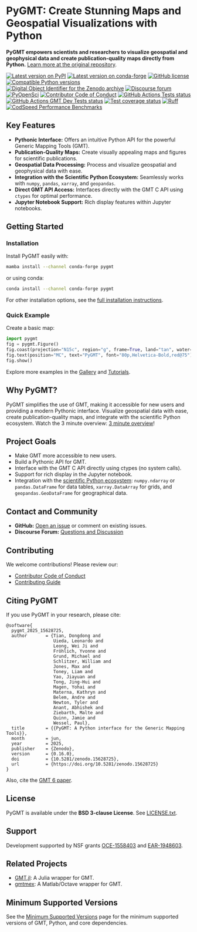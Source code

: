 # PyGMT: Create Stunning Maps and Geospatial Visualizations with Python

**PyGMT empowers scientists and researchers to visualize geospatial and geophysical data and create publication-quality maps directly from Python.**  [Learn more at the original repository](https://github.com/GenericMappingTools/pygmt).

[![Latest version on PyPI](https://img.shields.io/pypi/v/pygmt)](https://pypi.org/project/pygmt)
[![Latest version on conda-forge](https://img.shields.io/conda/v/conda-forge/pygmt)](https://anaconda.org/conda-forge/pygmt)
[![GitHub license](https://img.shields.io/github/license/GenericMappingTools/pygmt)](https://github.com/GenericMappingTools/pygmt/blob/main/LICENSE.txt)
[![Compatible Python versions](https://img.shields.io/python/required-version-toml?tomlFilePath=https%3A%2F%2Fraw.githubusercontent.com%2FGenericMappingTools%2Fpygmt%2Frefs%2Fheads%2Fmain%2Fpyproject.toml)](https://www.pygmt.org/dev/minversions.html)
[![Digital Object Identifier for the Zenodo archive](https://zenodo.org/badge/DOI/10.5281/3781524.svg)](https://doi.org/10.5281/zenodo.3781524)
[![Discourse forum](https://img.shields.io/discourse/status?label=forum&server=https%3A%2F%2Fforum.generic-mapping-tools.org)](https://forum.generic-mapping-tools.org)
[![PyOpenSci](https://tinyurl.com/y22nb8up)](https://github.com/pyOpenSci/software-submission/issues/43)
[![Contributor Code of Conduct](https://img.shields.io/badge/Contributor%20Covenant-v2.1%20adopted-ff69b4.svg)](https://github.com/GenericMappingTools/.github/blob/main/CODE_OF_CONDUCT.md)
[![GitHub Actions Tests status](https://github.com/GenericMappingTools/pygmt/actions/workflows/ci_tests.yaml/badge.svg)](https://github.com/GenericMappingTools/pygmt/actions/workflows/ci_tests.yaml)
[![GitHub Actions GMT Dev Tests status](https://github.com/GenericMappingTools/pygmt/actions/workflows/ci_tests_dev.yaml/badge.svg)](https://github.com/GenericMappingTools/pygmt/actions/workflows/ci_tests_dev.yaml)
[![Test coverage status](https://codecov.io/gh/GenericMappingTools/pygmt/graph/badge.svg?token=78Fu4EWstx)](https://app.codecov.io/gh/GenericMappingTools/pygmt)
[![Ruff](https://img.shields.io/endpoint?url=https://raw.githubusercontent.com/astral-sh/ruff/main/assets/badge/v2.json)](https://github.com/astral-sh/ruff)
[![CodSpeed Performance Benchmarks](https://img.shields.io/endpoint?url=https://codspeed.io/badge.json)](https://codspeed.io/GenericMappingTools/pygmt)

## Key Features

*   **Pythonic Interface:**  Offers an intuitive Python API for the powerful Generic Mapping Tools (GMT).
*   **Publication-Quality Maps:** Create visually appealing maps and figures for scientific publications.
*   **Geospatial Data Processing:** Process and visualize geospatial and geophysical data with ease.
*   **Integration with the Scientific Python Ecosystem:** Seamlessly works with `numpy`, `pandas`, `xarray`, and `geopandas`.
*   **Direct GMT API Access:** Interfaces directly with the GMT C API using `ctypes` for optimal performance.
*   **Jupyter Notebook Support:** Rich display features within Jupyter notebooks.

## Getting Started

### Installation

Install PyGMT easily with:

```bash
mamba install --channel conda-forge pygmt
```

or using conda:

```bash
conda install --channel conda-forge pygmt
```

For other installation options, see the [full installation instructions](https://www.pygmt.org/latest/install.html).

### Quick Example

Create a basic map:

```python
import pygmt
fig = pygmt.Figure()
fig.coast(projection="N15c", region="g", frame=True, land="tan", water="lightblue")
fig.text(position="MC", text="PyGMT", font="80p,Helvetica-Bold,red@75")
fig.show()
```

Explore more examples in the [Gallery](https://www.pygmt.org/latest/gallery/index.html) and [Tutorials](https://www.pygmt.org/latest/tutorials/index.html).

## Why PyGMT?

PyGMT simplifies the use of GMT, making it accessible for new users and providing a modern Pythonic interface.  Visualize geospatial data with ease, create publication-quality maps, and integrate with the scientific Python ecosystem.
Watch the 3 minute overview:  [3 minute overview](https://youtu.be/4iPnITXrxVU)!

## Project Goals

*   Make GMT more accessible to new users.
*   Build a Pythonic API for GMT.
*   Interface with the GMT C API directly using ctypes (no system calls).
*   Support for rich display in the Jupyter notebook.
*   Integration with the [scientific Python ecosystem](https://scientific-python.org/): `numpy.ndarray` or `pandas.DataFrame` for data tables, `xarray.DataArray` for grids, and `geopandas.GeoDataFrame` for geographical data.

## Contact and Community

*   **GitHub:** [Open an issue](https://github.com/GenericMappingTools/pygmt/issues/new) or comment on existing issues.
*   **Discourse Forum:** [Questions and Discussion](https://forum.generic-mapping-tools.org/c/questions/pygmt-q-a)

## Contributing

We welcome contributions! Please review our:

*   [Contributor Code of Conduct](https://github.com/GenericMappingTools/.github/blob/main/CODE_OF_CONDUCT.md)
*   [Contributing Guide](https://github.com/GenericMappingTools/pygmt/blob/main/CONTRIBUTING.md)

## Citing PyGMT

If you use PyGMT in your research, please cite:

```
@software{
  pygmt_2025_15628725,
  author       = {Tian, Dongdong and
                  Uieda, Leonardo and
                  Leong, Wei Ji and
                  Fröhlich, Yvonne and
                  Grund, Michael and
                  Schlitzer, William and
                  Jones, Max and
                  Toney, Liam and
                  Yao, Jiayuan and
                  Tong, Jing-Hui and
                  Magen, Yohai and
                  Materna, Kathryn and
                  Belem, Andre and
                  Newton, Tyler and
                  Anant, Abhishek and
                  Ziebarth, Malte and
                  Quinn, Jamie and
                  Wessel, Paul},
  title        = {{PyGMT: A Python interface for the Generic Mapping Tools}},
  month        = jun,
  year         = 2025,
  publisher    = {Zenodo},
  version      = {0.16.0},
  doi          = {10.5281/zenodo.15628725},
  url          = {https://doi.org/10.5281/zenodo.15628725}
}
```

Also, cite the [GMT 6 paper](https://doi.org/10.1029/2019GC008515).

## License

PyGMT is available under the **BSD 3-clause License**.  See [LICENSE.txt](https://github.com/GenericMappingTools/pygmt/blob/main/LICENSE.txt).

## Support

Development supported by NSF grants [OCE-1558403](https://www.nsf.gov/awardsearch/showAward?AWD_ID=1558403) and [EAR-1948603](https://www.nsf.gov/awardsearch/showAward?AWD_ID=1948602).

## Related Projects

*   [GMT.jl](https://github.com/GenericMappingTools/GMT.jl): A Julia wrapper for GMT.
*   [gmtmex](https://github.com/GenericMappingTools/gmtmex): A Matlab/Octave wrapper for GMT.

## Minimum Supported Versions

See the [Minimum Supported Versions](https://www.pygmt.org/dev/minversions.html) page for the minimum supported versions of GMT, Python, and core dependencies.